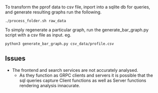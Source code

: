 


To transform the pprof data to csv file, inport into a sqlite db for queries, and generate resulting graphs run the following.

```
./process_folder.sh raw_data
```


To simply regenerate a particular graph, run the generate_bar_graph.py script with a csv file as input. eg.

```
python3 generate_bar_graph.py csv_data/profile.csv 
```

## Issues

- The frontend and search services are not accurately analysed. 
    - As they function as GRPC clients and servers it is possible that the sql queries capture Client functions as well as Server functions rendering analysis innacurate.
